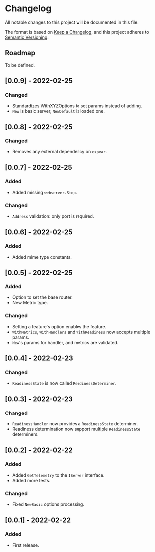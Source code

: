 # Changelog

All notable changes to this project will be documented in this file.

The format is based on [Keep a Changelog](https://keepachangelog.com/en/1.0.0/),
and this project adheres to [Semantic Versioning](https://semver.org/spec/v2.0.0.html).

## Roadmap

To be defined.

## [0.0.9] - 2022-02-25
### Changed
- Standardizes WithXYZOptions to set params instead of adding.
- `New` is basic server, `NewDefault` is loaded one.
  
## [0.0.8] - 2022-02-25
### Changed
- Removes any external dependency on `expvar`.

## [0.0.7] - 2022-02-25
### Added
- Added missing `webserver.Stop`.

### Changed
- `Address` validation: only port is required.

## [0.0.6] - 2022-02-25
### Added
- Added mime type constants.
  
## [0.0.5] - 2022-02-25
### Added
- Option to set the base router.
- New Metric type.

### Changed
- Setting a feature's option enables the feature.
- `WithMetrics`, `WithHandlers` and `WithReadiness` now accepts multiple params.
- `New`'s params for handler, and metrics are validated.

## [0.0.4] - 2022-02-23
### Changed
- `ReadinessState` is now called `ReadinessDeterminer`.

## [0.0.3] - 2022-02-23
### Changed
- `ReadinessHandler` now provides a `ReadinessState` determiner.
- Readiness determination now support multiple `ReadinessState` determiners.

## [0.0.2] - 2022-02-22
### Added
- Added `GetTelemetry` to the `IServer` interface.
- Added more tests.

### Changed
- Fixed `NewBasic` options processing.

## [0.0.1] - 2022-02-22
### Added
- First release.
